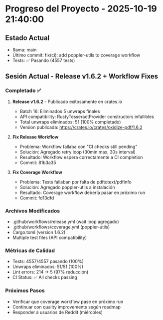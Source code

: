 # Progreso del Proyecto - 2025-10-19 21:40:00

## Estado Actual
- Rama: main
- Último commit: fix(ci): add poppler-utils to coverage workflow
- Tests: ✅ Pasando (4557 tests)

## Sesión Actual - Release v1.6.2 + Workflow Fixes

### Completado ✅
1. **Release v1.6.2** - Publicado exitosamente en crates.io
   - Batch 16: Eliminados 5 unwraps finales
   - API compatibility: RustyTesseractProvider constructors infallibles
   - Total unwraps eliminados: 51 (100% completado)
   - Version publicada: https://crates.io/crates/oxidize-pdf/1.6.2

2. **Fix Release Workflow**
   - Problema: Workflow fallaba con "CI checks still pending"
   - Solución: Agregado retry loop (30min max, 30s interval)
   - Resultado: Workflow espera correctamente a CI completion
   - Commit: 81b3a35

3. **Fix Coverage Workflow**
   - Problema: Tests fallaban por falta de pdftotext/pdfinfo
   - Solución: Agregado poppler-utils a instalación
   - Resultado: Coverage workflow debería pasar en próximo run
   - Commit: fd13dfd

### Archivos Modificados
- .github/workflows/release.yml (wait loop agregado)
- .github/workflows/coverage.yml (poppler-utils)
- Cargo.toml (version 1.6.2)
- Multiple test files (API compatibility)

### Métricas de Calidad
- Tests: 4557/4557 pasando (100%)
- Unwraps eliminados: 51/51 (100%)
- Lint errors: 214 → 5 (97% reducción)
- CI Status: ✅ All checks passing

### Próximos Pasos
- Verificar que coverage workflow pase en próximo run
- Continuar con quality improvements según roadmap
- Responder a usuarios de Reddit (miércoles)

